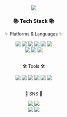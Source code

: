 <div align=center>
	<img src="https://capsule-render.vercel.app/api?type=waving&color=auto&height=200&section=header&text=bug41%20Github&fontSize=90" />	
</div>
<div align=center>
	<h3>📚 Tech Stack 📚</h3>
	<p>✨ Platforms & Languages ✨</p>
</div>
<div align="center">
	<img src="https://img.shields.io/badge/Java-007396?style=flat&logo=Conda-Forge&logoColor=white" />
	<img src="https://img.shields.io/badge/HTML5-E34F26?style=flat&logo=HTML5&logoColor=white" />
	<img src="https://img.shields.io/badge/CSS3-1572B6?style=flat&logo=CSS3&logoColor=white" />
	<img src="https://img.shields.io/badge/JavaScript-F7DF1E?style=flat&logo=JavaScript&logoColor=white" />
	<img src="https://img.shields.io/badge/jQuery-0769AD?style=flat&logo=jQuery&logoColor=white" />
	<img src="https://img.shields.io/badge/Bootstrap-7952B3?style=flat&logo=Bootstrap&logoColor=white" />	
	<br>	
	<img src="https://img.shields.io/badge/MySQL-4479A1?style=flat&logo=MySQL&logoColor=white" />
	<img src="https://img.shields.io/badge/MariaDB-003545?style=flat&logo=MariaDB&logoColor=white" />
	<img src="https://img.shields.io/badge/Linux-FCC624?style=flat&logo=Linux&logoColor=white" />
</div>
<br>
<div align=center>
	<p>🛠 Tools 🛠</p>
</div>
<div align=center>	
	<img src="https://img.shields.io/badge/Visual%20Studio%20Code-007ACC?style=flat&logo=VisualStudioCode&logoColor=white" />	
	<img src="https://img.shields.io/badge/SubmitText-007ACC?style=flat&logo=SubmitText&logoColor=white" />	
	<img src="https://img.shields.io/badge/Tomcat-F8DC75?style=flat&logo=ApacheTomcat&logoColor=white" />
	<img src="https://img.shields.io/badge/NGINX-009639?style=flat&logo=NGINX&logoColor=white" />
	<img src="https://img.shields.io/badge/AWS-232F3E?style=flat&logo=AmazonAWS&logoColor=white" />	
	<img src="https://img.shields.io/badge/GitHub-181717?style=flat&logo=GitHub&logoColor=white" />
</div>
<br>
<div align=center>
	<p>🎨 SNS 🎨</p>
</div>
<div align=center>	
	<a href="https://bug41.tistory.com" target="blank">
		<img src="https://img.shields.io/badge/Blog-FF9800?style=flat&logo=Blogger&logoColor=white" />
	</a>
	<a href="https://blog.naver.com/bugkingus" target="blank">
		<img src="https://img.shields.io/badge/Blog-FF9800?style=flat&logo=Blogger&logoColor=black" />
	</a>
	<br>
</div>
<div align=center>	
	<img src="https://github-readme-stats.vercel.app/api/top-langs/?username=bug41&layout=compact">
	<img src="https://github-readme-stats.vercel.app/api?username=bug41&show_icons=true">
</div>
